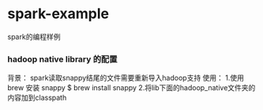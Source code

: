 # spark-example
spark的编程样例

### hadoop native library 的配置
背景： spark读取snappy结尾的文件需要重新导入hadoop支持
使用：
  1.使用 brew 安装 snappy $ brew install snappy
  2.将lib下面的hadoop_native文件夹的内容加到classpath

